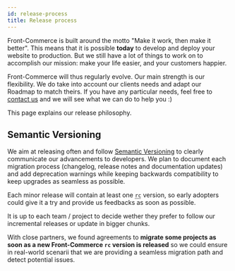 ```yaml
---
id: release-process
title: Release process
---
```


Front-Commerce is built around the motto "Make it work, then make it better". This means that it is possible **today** to develop and deploy your website to production. But we still have a lot of things to work on to accomplish our mission: make your life easier, and your customers happier.

Front-Commerce will thus regularly evolve. Our main strength is our flexibility. We do take into account our clients needs and adapt our Roadmap to match theirs. If you have any particular needs, feel free to [contact us](mailto:contact@front-commerce.com) and we will see what we can do to help you :)

This page explains our release philosophy.

## Semantic Versioning

We aim at releasing often and follow [Semantic Versioning](https://semver.org) to clearly communicate our advancements to developers. We plan to document each migration process (changelog, release notes and documentation updates) and add deprecation warnings while keeping backwards compatibility to keep upgrades as seamless as possible.

Each minor release will contain at least one <abbr title="release candidate">`rc`</abbr> version, so early adopters could give it a try and provide us feedbacks as soon as possible.

It is up to each team / project to decide wether they prefer to follow our incremental releases or update in bigger chunks.

With close partners, we found agreements to **migrate some projects as soon as a new Front-Commerce `rc` version is released** so we could ensure in real-world scenarii that we are providing a seamless migration path and detect potential issues.
